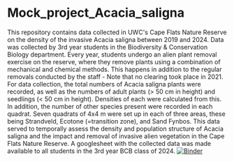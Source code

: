 # Mock_project_Acacia_saligna
This repository contains data collected in UWC's Cape Flats Nature Reserve on the density of the invasive Acacia saligna between 2019 and 2024. Data was collected by 3rd year students in the Biodiversity & Conservation Biology department. Every year, students undergo an alien plant removal exercise on the reserve, where they remove plants using a combination of mechanical and chemical methods. This happens in addition to the regular removals conducted by the staff - Note that no clearing took place in 2021. For data collection, the total numbers of Acacia saligna plants were recorded, as well as the numbers of adult plants (> 50 cm in height) and seedlings (< 50 cm in height). Densities of each were calculated from this. In addition, the number of other species present were recorded in each quadrat. Seven quadrats of 4x4 m were set up in each of three areas, these being Strandveld, Ecotone (=transition zone), and Sand Fynbos. This data served to temporally assess the density and population structure of Acacia saligna and the impact and removal of invasive alien vegetation in the Cape Flats Nature Reserve.
A googlesheet with the collected data was made available to all students in the 3rd year BCB class of 2024. 
[![Binder](https://mybinder.org/badge_logo.svg)](https://mybinder.org/v2/gh/Lilith-collab/Mock_project_Acacia_saligna/HEAD)
